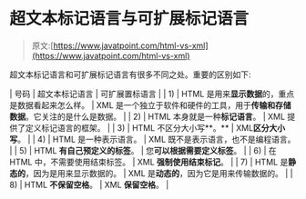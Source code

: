 # 超文本标记语言与可扩展标记语言

> 原文:[https://www.javatpoint.com/html-vs-xml](https://www.javatpoint.com/html-vs-xml)

超文本标记语言和可扩展标记语言有很多不同之处。重要的区别如下:

| 号码 | 超文本标记语言 | 可扩展置标语言 |
| 1) | HTML 是用来**显示数据**的，重点是数据看起来怎么样。 | XML 是一个独立于软件和硬件的工具，用于**传输和存储数据**。它关注的是什么是数据。 |
| 2) | HTML 本身就是一种**标记语言**。 | XML 提供了定义标记语言的框架。 |
| 3) | HTML 不区分大小写**。** | XML**区分大小写**。 |
| 4) | HTML 是一种表示语言。 | XML 既不是表示语言，也不是编程语言。 |
| 5) | HTML **有自己预定义的标签**。 | 您**可以根据需要定义标签**。 |
| 6) | 在 HTML 中，不需要使用结束标签。 | XML **强制使用结束标记**。 |
| 7) | HTML 是**静态的**，因为是用来显示数据的。 | XML 是**动态的**，因为它是用来传输数据的。 |
| 8) | HTML **不保留空格**。 | XML **保留空格**。 |